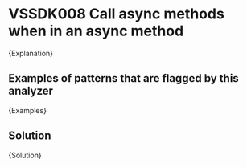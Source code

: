 # VSSDK008 Call async methods when in an async method

{Explanation}

## Examples of patterns that are flagged by this analyzer

{Examples}

## Solution

{Solution}
